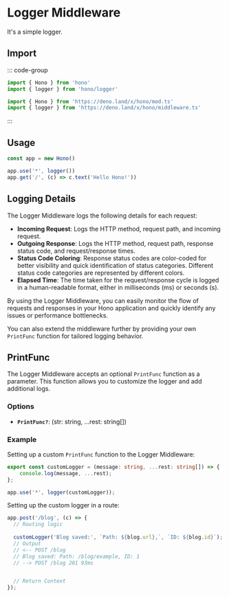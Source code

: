 # Logger Middleware

It's a simple logger.

## Import

::: code-group

```ts [npm]
import { Hono } from 'hono'
import { logger } from 'hono/logger'
```

```ts [Deno]
import { Hono } from 'https://deno.land/x/hono/mod.ts'
import { logger } from 'https://deno.land/x/hono/middleware.ts'
```

:::

## Usage

```ts
const app = new Hono()

app.use('*', logger())
app.get('/', (c) => c.text('Hello Hono!'))
```
## Logging Details

The Logger Middleware logs the following details for each request:

- **Incoming Request**: Logs the HTTP method, request path, and incoming request.
- **Outgoing Response**: Logs the HTTP method, request path, response status code, and request/response times.
- **Status Code Coloring**: Response status codes are color-coded for better visibility and quick identification of status categories. Different status code categories are represented by different colors.
- **Elapsed Time**: The time taken for the request/response cycle is logged in a human-readable format, either in milliseconds (ms) or seconds (s).

By using the Logger Middleware, you can easily monitor the flow of requests and responses in your Hono application and quickly identify any issues or performance bottlenecks.

You can also extend the middleware further by providing your own `PrintFunc` function for tailored logging behavior.

## PrintFunc

The Logger Middleware accepts an optional `PrintFunc` function as a parameter. This function allows you to customize the logger and add additional logs.

### Options

- **`PrintFunc?`**: (str: string, ...rest: string[])

### Example

Setting up a custom `PrintFunc` function to the Logger Middleware:

```ts
export const customLogger = (message: string, ...rest: string[]) => {
    console.log(message, ...rest);
};

app.use('*', logger(customLogger));

```

Setting up the custom logger in a route:

```ts
app.post('/blog', (c) => {
  // Routing logic
  
  customLogger('Blog saved:', `Path: ${blog.url},`, `ID: ${blog.id}`);
  // Output
  // <-- POST /blog
  // Blog saved: Path: /blog/example, ID: 1
  // --> POST /blog 201 93ms


  // Return Context
});
```
